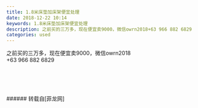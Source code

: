 ```yaml
---
title: 1.8米床垫加床架便宜处理
date: 2018-12-22 10:14
keywords: 1.8米床垫加床架便宜处理
description: 之前买的三万多，现在便宜卖9000，微信owrn2018‭+63 966 882 6829‬
categories: used
---
```

<td class="t_f" id="postmessage_2532267">

之前买的三万多，现在便宜卖9000，微信owrn2018<br/>
‭+63 966 882 6829‬<br/>
<img alt="" border="0" class="zoom" data-cf-modified-f9f1bb6cc969611baf7da5e6-="" file="http://www.flw.ph/data/appbyme/upload/image/201812/22/sm970egdMJs7.jpg" id="aimg_F4irr" lazyloadthumb="1" onclick="" onmouseover="" src="http://www.flw.ph/data/appbyme/upload/image/201812/22/sm970egdMJs7.jpg"/><br/>
<br/>
<img alt="" border="0" class="zoom" data-cf-modified-f9f1bb6cc969611baf7da5e6-="" file="http://www.flw.ph/data/appbyme/upload/image/201812/22/paxW47qWN5Fz.jpg" id="aimg_Ab2gB" lazyloadthumb="1" onclick="" onmouseover="" src="http://www.flw.ph/data/appbyme/upload/image/201812/22/paxW47qWN5Fz.jpg"/><br/>
<br/>
<img alt="" border="0" class="zoom" data-cf-modified-f9f1bb6cc969611baf7da5e6-="" file="http://www.flw.ph/data/appbyme/upload/image/201812/22/yKPZOQX9pNRc.jpg" id="aimg_GQVN2" lazyloadthumb="1" onclick="" onmouseover="" src="http://www.flw.ph/data/appbyme/upload/image/201812/22/yKPZOQX9pNRc.jpg"/><br/>
<br/>
<img alt="" border="0" class="zoom" data-cf-modified-f9f1bb6cc969611baf7da5e6-="" file="http://www.flw.ph/data/appbyme/upload/image/201812/22/AP3tBUQA2Jgx.jpg" id="aimg_kotLY" lazyloadthumb="1" onclick="" onmouseover="" src="http://www.flw.ph/data/appbyme/upload/image/201812/22/AP3tBUQA2Jgx.jpg"/><br/>
<br/>
</td>
###### 转载自[菲龙网]